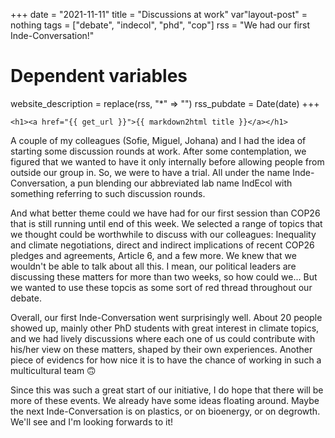 +++
date = "2021-11-11"
title = "Discussions at work"
var"layout-post" = nothing
tags = ["debate", "indecol", "phd", "cop"]
rss = "We had our first Inde-Conversation!"

# Dependent variables
website_description = replace(rss, "*" => "")
rss_pubdate = Date(date)
+++

~~~
<h1><a href="{{ get_url }}">{{ markdown2html title }}</a></h1>
~~~

A couple of my colleagues (Sofie, Miguel, Johana) and I had the idea of starting some discussion rounds at work. After some contemplation, we figured that we wanted to have it only internally before allowing people from outside our group in. So, we were to have a trial. All under the name Inde-Conversation, a pun blending our abbreviated lab name IndEcol with something referring to such discussion rounds.

And what better theme could we have had for our first session than COP26 that is still running until end of this week. We selected a range of topics that we thought could be worthwhile to discuss with our colleagues: Inequality and climate negotiations, direct and indirect implications of recent COP26 pledges and agreements, Article 6, and a few more. We knew that we wouldn't be able to talk about all this. I mean, our political leaders are discussing these matters for more than two weeks, so how could we... But we wanted to use these topcis as some sort of red thread throughout our debate.

Overall, our first Inde-Conversation went surprisingly well. About 20 people showed up, mainly other PhD students with great interest in climate topics, and we had lively discussions where each one of us could contribute with his/her view on these matters, shaped by their own experiences. Another piece of evidencs for how nice it is to have the chance of working in such a multicultural team &#128579;

Since this was such a great start of our initiative, I do hope that there will be more of these events. We already have some ideas floating around. Maybe the next Inde-Conversation is on plastics, or on bioenergy, or on degrowth. We'll see and I'm looking forwards to it!
